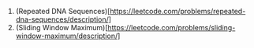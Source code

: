 1. (Repeated DNA Sequences)[https://leetcode.com/problems/repeated-dna-sequences/description/]
2. (Sliding Window Maximum)[https://leetcode.com/problems/sliding-window-maximum/description/]
